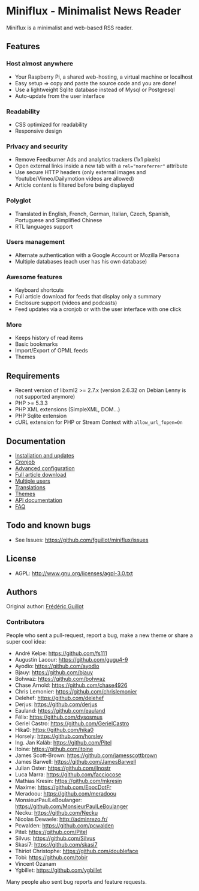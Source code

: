 Miniflux - Minimalist News Reader
=================================

Miniflux is a minimalist and web-based RSS reader.

Features
--------

### Host almost anywhere

- Your Raspberry Pi, a shared web-hosting, a virtual machine or localhost
- Easy setup => copy and paste the source code and you are done!
- Use a lightweight Sqlite database instead of Mysql or Postgresql
- Auto-update from the user interface

### Readability

- CSS optimized for readability
- Responsive design

### Privacy and security

- Remove Feedburner Ads and analytics trackers (1x1 pixels)
- Open external links inside a new tab with a `rel="noreferrer"` attribute
- Use secure HTTP headers (only external images and Youtube/Vimeo/Dailymotion videos are allowed)
- Article content is filtered before being displayed

### Polyglot

- Translated in English, French, German, Italian, Czech, Spanish, Portuguese and Simplified Chinese
- RTL languages support

### Users management

- Alternate authentication with a Google Account or Mozilla Persona
- Multiple databases (each user has his own database)

### Awesome features

- Keyboard shortcuts
- Full article download for feeds that display only a summary
- Enclosure support (videos and podcasts)
- Feed updates via a cronjob or with the user interface with one click

### More

- Keeps history of read items
- Basic bookmarks
- Import/Export of OPML feeds
- Themes

Requirements
------------

- Recent version of libxml2 >= 2.7.x (version 2.6.32 on Debian Lenny is not supported anymore)
- PHP >= 5.3.3
- PHP XML extensions (SimpleXML, DOM...)
- PHP Sqlite extension
- cURL extension for PHP or Stream Context with `allow_url_fopen=On`

Documentation
-------------

- [Installation and updates](docs/installation-and-updates.markdown)
- [Cronjob](docs/cronjob.markdown)
- [Advanced configuration](docs/config.markdown)
- [Full article download](docs/full-article-download.markdown)
- [Multiple users](docs/multiple-users.markdown)
- [Translations](docs/translations.markdown)
- [Themes](docs/themes.markdown)
- [API documentation](http://miniflux.net/api.html)
- [FAQ](docs/faq.markdown)

Todo and known bugs
-------------------

- See Issues: <https://github.com/fguillot/miniflux/issues>

License
-------

- AGPL: <http://www.gnu.org/licenses/agpl-3.0.txt>

Authors
-------

Original author: [Frédéric Guillot](http://fredericguillot.com/)

### Contributors

People who sent a pull-request, report a bug, make a new theme or share a super cool idea:

- André Kelpe: https://github.com/fs111
- Augustin Lacour: https://github.com/gugu4-9
- Ayodio: https://github.com/ayodio
- Bjauy: https://github.com/bjauy
- Bohwaz: https://github.com/bohwaz
- Chase Arnold: https://github.com/chase4926
- Chris Lemonier: https://github.com/chrislemonier
- Delehef: https://github.com/delehef
- Derjus: https://github.com/derjus
- Eauland: https://github.com/eauland
- Félix: https://github.com/dysosmus
- Geriel Castro: https://github.com/GerielCastro
- Hika0: https://github.com/hika0
- Horsely: https://github.com/horsley
- Ing. Jan Kaláb: https://github.com/Pitel
- Itoine: https://github.com/itoine
- James Scott-Brown: https://github.com/jamesscottbrown
- James Barwell: https://github.com/JamesBarwell
- Julian Oster: https://github.com/jlnostr
- Luca Marra: https://github.com/facciocose
- Mathias Kresin: https://github.com/mkresin
- Maxime: https://github.com/EpocDotFr
- Meradoou: https://github.com/meradoou
- MonsieurPaulLeBoulanger: https://github.com/MonsieurPaulLeBoulanger
- Necku: https://github.com/Necku
- Nicolas Dewaele: http://adminrezo.fr/
- Pcwalden: https://github.com/pcwalden
- Pitel: https://github.com/Pitel
- Silvus: https://github.com/Silvus
- Skasi7: https://github.com/skasi7
- Thiriot Christophe: https://github.com/doubleface
- Tobi: https://github.com/tobir
- Vincent Ozanam
- Ygbillet: https://github.com/ygbillet

Many people also sent bug reports and feature requests.
